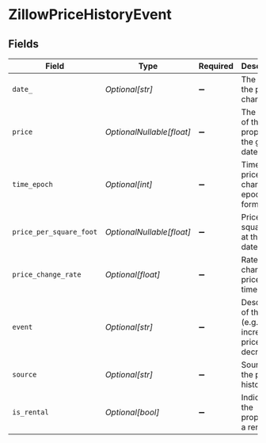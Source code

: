 # ZillowPriceHistoryEvent


## Fields

| Field                                                           | Type                                                            | Required                                                        | Description                                                     |
| --------------------------------------------------------------- | --------------------------------------------------------------- | --------------------------------------------------------------- | --------------------------------------------------------------- |
| `date_`                                                         | *Optional[str]*                                                 | :heavy_minus_sign:                                              | The date of the price change                                    |
| `price`                                                         | *OptionalNullable[float]*                                       | :heavy_minus_sign:                                              | The price of the property at the given date                     |
| `time_epoch`                                                    | *Optional[int]*                                                 | :heavy_minus_sign:                                              | Time of the price change in epoch format                        |
| `price_per_square_foot`                                         | *OptionalNullable[float]*                                       | :heavy_minus_sign:                                              | Price per square foot at the given date                         |
| `price_change_rate`                                             | *Optional[float]*                                               | :heavy_minus_sign:                                              | Rate of change in price over time                               |
| `event`                                                         | *Optional[str]*                                                 | :heavy_minus_sign:                                              | Description of the event (e.g., price increase, price decrease) |
| `source`                                                        | *Optional[str]*                                                 | :heavy_minus_sign:                                              | Source of the price history data                                |
| `is_rental`                                                     | *Optional[bool]*                                                | :heavy_minus_sign:                                              | Indicates if the property is a rental                           |